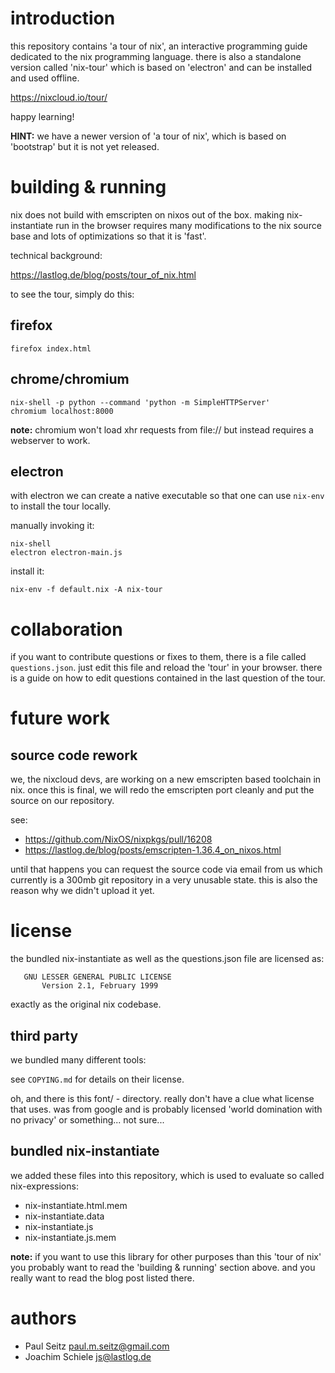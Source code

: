 # introduction

this repository contains 'a tour of nix', an interactive programming guide dedicated to the 
nix programming language. there is also a standalone version called 'nix-tour' which 
is based on 'electron' and can be installed and used offline.

https://nixcloud.io/tour/ 

happy learning!

**HINT:** we have a newer version of 'a tour of nix', which is based on 'bootstrap' but it is not yet released.

# building & running

nix does not build with emscripten on nixos out of the box. making nix-instantiate run in the browser
requires many modifications to the nix source base and lots of optimizations so that it is 'fast'.

technical background: 

  https://lastlog.de/blog/posts/tour_of_nix.html

to see the tour, simply do this:

## firefox

    firefox index.html

## chrome/chromium

    nix-shell -p python --command 'python -m SimpleHTTPServer'
    chromium localhost:8000

**note:** chromium won't load xhr requests from file:// but instead requires a webserver to work.

## electron 
with electron we can create a native executable so that one can use `nix-env` to install the tour locally.

manually invoking it:

    nix-shell
    electron electron-main.js

install it:

    nix-env -f default.nix -A nix-tour

# collaboration

if you want to contribute questions or fixes to them, there is a file called `questions.json`. 
just edit this file and reload the 'tour' in your browser. there is a guide on how to edit questions
contained in the last question of the tour.

# future work

## source code rework
we, the nixcloud devs, are working on a new emscripten based toolchain in nix. once this is final, we 
will redo the emscripten port cleanly and put the source on our repository.

see:

* https://github.com/NixOS/nixpkgs/pull/16208
* https://lastlog.de/blog/posts/emscripten-1.36.4_on_nixos.html

until that happens you can request the source code via email from us which currently is a 300mb git
repository in a very unusable state. this is also the reason why we didn't upload it yet.

# license

the bundled nix-instantiate as well as the questions.json file are licensed as:

       GNU LESSER GENERAL PUBLIC LICENSE
           Version 2.1, February 1999

exactly as the original nix codebase.

## third party

we bundled many different tools:

see `COPYING.md` for details on their license.

oh, and there is this font/ - directory. really don't have a clue what license that uses. was from google 
and is probably licensed 'world domination with no privacy' or something... not sure...

## bundled nix-instantiate

we added these files into this repository, which is used to evaluate so called nix-expressions:

* nix-instantiate.html.mem
* nix-instantiate.data
* nix-instantiate.js
* nix-instantiate.js.mem

**note:** if you want to use this library for other purposes than this 'tour of nix' you probably 
want to read the 'building & running' section above. and you really want to read the blog post 
listed there.

# authors

* Paul Seitz <paul.m.seitz@gmail.com>
* Joachim Schiele <js@lastlog.de>

